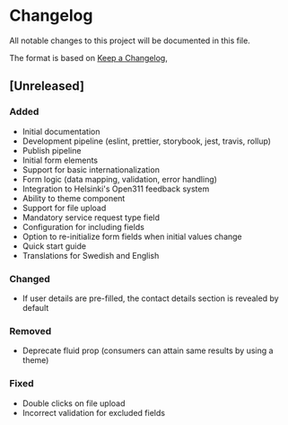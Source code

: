 # Changelog

All notable changes to this project will be documented in this file.

The format is based on [Keep a Changelog](https://keepachangelog.com/en/1.0.0/),

## [Unreleased]

### Added

- Initial documentation
- Development pipeline (eslint, prettier, storybook, jest, travis, rollup)
- Publish pipeline
- Initial form elements
- Support for basic internationalization
- Form logic (data mapping, validation, error handling)
- Integration to Helsinki's Open311 feedback system
- Ability to theme component
- Support for file upload
- Mandatory service request type field
- Configuration for including fields
- Option to re-initialize form fields when initial values change
- Quick start guide
- Translations for Swedish and English

### Changed

- If user details are pre-filled, the contact details section is revealed by default

### Removed

- Deprecate fluid prop (consumers can attain same results by using a theme)

### Fixed

- Double clicks on file upload
- Incorrect validation for excluded fields
